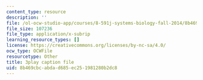 ```yaml
---
content_type: resource
description: ''
file: /ol-ocw-studio-app/courses/8-591j-systems-biology-fall-2014/8b469cbcabdad685ec251981280b2dc8_3eIzIJ6QncY.srt
file_size: 107236
file_type: application/x-subrip
learning_resource_types: []
license: https://creativecommons.org/licenses/by-nc-sa/4.0/
ocw_type: OCWFile
resourcetype: Other
title: 3play caption file
uid: 8b469cbc-abda-d685-ec25-1981280b2dc8
---
```

